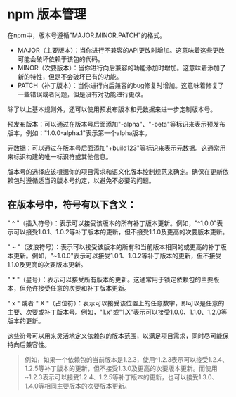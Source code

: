 # npm 版本管理

在npm中，版本号遵循"MAJOR.MINOR.PATCH"的格式。

+ MAJOR（主要版本）：当你进行不兼容的API更改时增加。这意味着这些更改可能会破坏依赖于该包的代码。
+ MINOR（次要版本）：当你进行向后兼容的功能添加时增加。这意味着添加了新的特性，但是不会破坏已有的功能。
+ PATCH（补丁版本）：当你进行向后兼容的bug修复时增加。这意味着修复了一些错误或者问题，但是没有对功能进行更改。

除了以上基本规则外，还可以使用预发布版本和元数据来进一步定制版本号。

预发布版本：可以通过在版本号后面添加"-alpha"、"-beta"等标识来表示预发布版本。例如："1.0.0-alpha.1"表示第一个alpha版本。

元数据：可以通过在版本号后面添加"+build123"等标识来表示元数据。这通常用来标识构建的唯一标识符或其他信息。

版本号的选择应该根据你的项目需求和语义化版本控制规范来确定。确保在更新依赖包时遵循适当的版本号约定，以避免不必要的问题。

## 在版本号中，符号有以下含义：

" ^ "（插入符号）：表示可以接受该版本的所有补丁版本更新。例如，"^1.0.0"表示可以接受1.0.1、1.0.2等补丁版本的更新，但不接受1.1.0及更高的次要版本更新。

" ~ "（波浪符号）：表示可以接受该版本的所有和当前版本相同的或更高的补丁版本更新。例如，"~1.0.0"表示可以接受1.0.1、1.0.2等补丁版本的更新，但不接受1.1.0及更高的次要版本更新。

" * "（星号）：表示可以接受所有版本的更新。这通常用于锁定依赖包的主要版本，但允许接受任意的次要和补丁版本更新。

" x " 或者 " X "（占位符）：表示可以接受该位置上的任意数字，即可以是任意的主要、次要或补丁版本号。例如，"1.x"或"1.X"表示可以接受1.0.0、1.1.0、1.2.0等版本的更新。

这些符号可以用来灵活地定义依赖包的版本范围，以满足项目需求，同时尽可能保持向后兼容性。

>
> 例如，如果一个依赖包的当前版本是1.2.3，使用^1.2.3表示可以接受1.2.4、1.2.5等补丁版本的更新，但不接受1.3.0及更高的次要版本更新。而使用~1.2.3表示可以接受1.2.4、1.2.5等补丁版本的更新，也可以接受1.3.0、1.4.0等相同主要版本的次要版本更新。
>